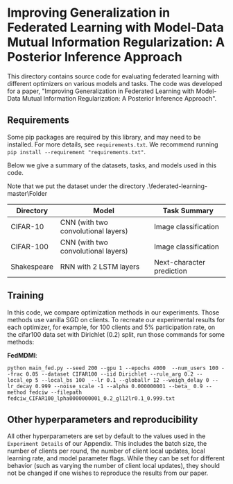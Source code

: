 # Improving Generalization in Federated Learning with Model-Data Mutual Information Regularization: A Posterior Inference Approach

This directory contains source code for evaluating federated learning with different optimizers on various models and tasks. The code was developed for a paper, "Improving Generalization in Federated Learning with Model-Data Mutual Information Regularization: A Posterior Inference Approach".

## Requirements

Some pip packages are required by this library, and may need to be installed. For more details, see `requirements.txt`. We recommend running `pip install --requirement "requirements.txt"`.

Below we give a summary of the datasets, tasks, and models used in this code.


Note that we put the dataset under the directory .\federated-learning-master\Folder

<!-- mdformat off(This table is sensitive to automatic formatting changes) -->

| Directory        | Model                               | Task Summary              |
|------------------|-------------------------------------|---------------------------|
| CIFAR-10         | CNN (with two convolutional layers) | Image classification      |
| CIFAR-100        | CNN (with two convolutional layers) | Image classification      |
| Shakespeare      | RNN with 2 LSTM layers              | Next-character prediction |

<!-- mdformat on -->


## Training
In this code, we compare optimization methods in our experiments. Those methods use vanilla SGD on clients. To recreate our experimental results for each optimizer, for example, for 100 clients and 5% participation rate, on the cifar100 data set with Dirichlet (0.2) split, run those commands for some methods:

**FedMDMI**:
```
python main_fed.py --seed 200 --gpu 1 --epochs 4000  --num_users 100 --frac 0.05 --dataset CIFAR100 --iid Dirichlet --rule_arg 0.2 --local_ep 5 --local_bs 100  --lr 0.1 --globallr 12 --weigh_delay 0 --lr_decay 0.999 --noise_scale -1 --alpha 0.000000001 --beta_ 0.9 --method fedciw --filepath fedciw_CIFAR100_lpha0000000001_0.2_gl12lr0.1_0.999.txt
```



## Other hyperparameters and reproducibility

All other hyperparameters are set by default to the values used in the `Experiment Details` of our Appendix. This includes the batch size, the number of clients per round, the number of client local updates, local learning rate, and model parameter flags. While they can be set for different behavior (such as varying the number of client local updates), they should not be changed if one wishes to reproduce the results from our paper. 

